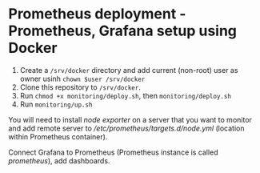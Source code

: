 # Prometheus deployment - Prometheus, Grafana setup using Docker
1. Create a `/srv/docker` directory and add current (non-root) user as owner usinh `chown $user /srv/docker`
2. Clone this repository to `/srv/docker`.
3. Run `chmod +x monitoring/deploy.sh`, then `monitoring/deploy.sh`
4. Run `monitoring/up.sh`

You will need to install _node exporter_ on a server that you want to monitor and add remote server to _/etc/prometheus/targets.d/node.yml_ (location within Prometheus container).

Connect Grafana to Prometheus (Prometheus instance is called _prometheus_), add dashboards.
